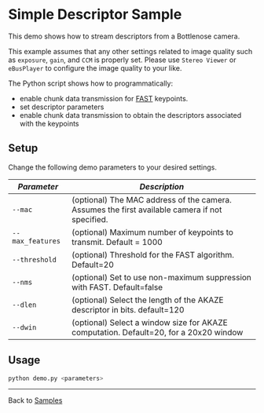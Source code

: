 # Simple Descriptor Sample

This demo shows how to stream descriptors from a Bottlenose camera.

This example assumes that any other settings related to image quality such as `exposure`, `gain`, and `CCM` is properly set. Please use `Stereo Viewer` or `eBusPlayer` to configure the image quality to your like.

The Python script shows how to programmatically:
- enable chunk data transmission for
[FAST](https://en.wikipedia.org/wiki/Features_from_accelerated_segment_test) keypoints.
- set descriptor parameters
- enable chunk data transmission to obtain the descriptors associated with the keypoints 

## Setup

Change the following demo parameters to your desired settings.

| ***Parameter***      | ***Description***                                                                              |
|----------------------|------------------------------------------------------------------------------------------------|
| ```--mac```          | (optional) The MAC address of the camera. Assumes the first available camera if not specified. |
| ```--max_features``` | (optional) Maximum number of keypoints to transmit. Default = 1000                             |
| ```--threshold```    | (optional) Threshold for the FAST algorithm. Default=20                                        |
| ```--nms```          | (optional) Set to use non-maximum suppression with FAST. Default=false                         |
| `--dlen`             | (optional) Select the length of the AKAZE descriptor in bits. default=120                      |
| `--dwin`             | (optional) Select a window size for AKAZE computation. Default=20, for a 20x20 window          |                                                                                     

## Usage

```bash
python demo.py <parameters>
```

----
Back to [Samples](../README.md)